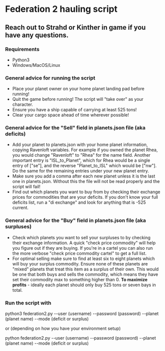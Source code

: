 # Federation 2 hauling script
## Reach out to Strahd or Kinther in game if you have any questions.

### Requirements
* Python3
* Windows/MacOS/Linux

### General advice for running the script
* Place your planet owner on your home planet landing pad before running!
* Quit the game before running! The script will "take over" as your character.
* Ensure you have a ship capable of carrying at least 525 tons!
* Clear your cargo space ahead of time wherever possible!

### General advice for the "Sell" field in planets.json file (aka deficits)
* Add your planet to planets.json with your home planet information, copying
Ravenloft variables.  For example if you owned the planet Rhea, you would
change "Ravenloft" to "Rhea" for the name field.  Another important entry
is "ISL_to_Planet", which for Rhea would be a single entry of ["se"], and
the reverse "Planet_to_ISL" which would be ["nw"].  Do the same for the
remaining entries under your new planet entry.
* Make sure you add a comma after each new planet unless it is the last one
in planets.json.  Without this the file will not be read properly and the script
will fail!
* Find out which planets you want to buy from by checking their exchange
prices for commodities that are your deficits.  If you don't know your full
deficits list, run a "di exchange" and look for anything that is -525 current.

### General advice for the "Buy" field in planets.json file (aka surpluses)
* Check which planets you want to sell your surpluses to by checking their
exchange information.  A quick "check price commodity" will help you figure
out if they are buying.  If you're in a cartel you can also run the more
verbose "check price commodity cartel" to get a full list.
* For optimal selling make sure to find at least six to eight planets which will
buy your surplus commodity.  Ensure none of these planets are "mixed" planets
that treat this item as a surplus of their own.  This would be one that both
buys and sells the commodity, which means they have set their commodity max to
something higher than 0. **To maximize profits** - ideally each planet should
only buy 525 tons or seven bays in total.

### Run the script with

python3 federation2.py --user (username) --password (password) --planet
(planet name) --mode (deficit or surplus)

or (depending on how you have your environment setup)

python federation2.py --user (username) --password (password) --planet
(planet name) --mode (deficit or surplus)
